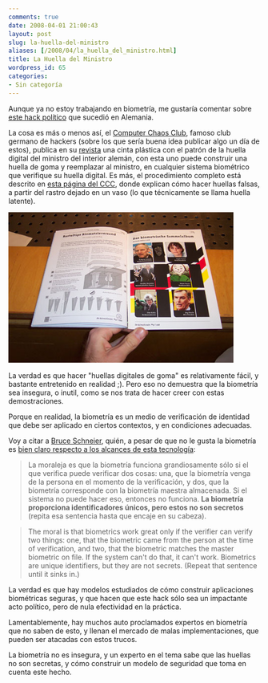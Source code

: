 ```yaml
---
comments: true
date: 2008-04-01 21:00:43
layout: post
slug: la-huella-del-ministro
aliases: [/2008/04/la_huella_del_ministro.html]
title: La Huella del Ministro
wordpress_id: 65
categories:
- Sin categoría
---
```


Aunque ya no estoy trabajando en biometría, me gustaría comentar sobre [este hack político](http://www.theregister.co.uk/2008/03/30/german_interior_minister_fingerprint_appropriated/) que sucedió en Alemania.

La cosa es más o menos así, el [Computer Chaos Club](http://www.ccc.de/), famoso club germano de hackers (sobre los que sería buena idea publicar algo un día de estos), publica en su [revista](http://ds.ccc.de/) una cinta plástica con el patrón de la huella digital del ministro del interior alemán, con esta uno puede construir una huella de goma y reemplazar al ministro, en cualquier sistema biométrico que verifique su huella digital. Es más, el procedimiento completo está descrito en [esta página del CCC](http://www.ccc.de/biometrie/fingerabdruck_kopieren?language=en), donde explican cómo hacer huellas falsas, a partir del rastro dejado en un vaso (lo que técnicamente se llama huella latente).

![hacking_magazine-big.jpg](hacking-magazine-big.jpg)

La verdad es que hacer "huellas digitales de goma" es relativamente fácil, y bastante entretenido en realidad ;). Pero eso no demuestra que la biometría sea insegura, o inutil, como se nos trata de hacer creer con estas demostraciones.

Porque en realidad, la biometría es un medio de verificación de identidad que debe ser aplicado en ciertos contextos, y en condiciones adecuadas.

Voy a citar a [Bruce Schneier](http://www.schneier.com/), quién, a pesar de que no le gusta la biometría es [bien claro respecto a los alcances de esta tecnología](http://www.schneier.com/crypto-gram-9808.html#biometrics):

> La moraleja es que la biometría funciona grandiosamente sólo si el que verifica puede verificar dos cosas: una, que la biometría venga de la persona en el momento de la verificación, y dos, que la biometría corresponde con la biometría maestra almacenada. Si el sistema no puede hacer eso, entonces no funciona. **La biometría proporciona identificadores únicos, pero estos no son secretos** (repita esa sentencia hasta que encaje en su cabeza).

> The moral is that biometrics work great only if the verifier can verify two things: one, that the biometric came from the person at the time of verification, and two, that the biometric matches the master biometric on file. If the system can't do that, it can't work. Biometrics are unique identifiers, but they are not secrets. (Repeat that sentence until it sinks in.)

La verdad es que hay modelos estudiados de cómo construir aplicaciones biométricas seguras, y que hacen que este hack sólo sea un impactante acto político, pero de nula efectividad en la práctica.

Lamentablemente, hay muchos auto proclamados expertos en biometría que no saben de esto, y llenan el mercado de malas implementaciones, que pueden ser atacadas con estos trucos.

La biometría no es insegura, y un experto en el tema sabe que las huellas no son secretas, y cómo construir un modelo de seguridad que toma en cuenta este hecho.




